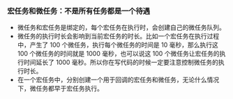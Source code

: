 ### 宏任务和微任务：不是所有任务都是一个待遇

<ul>
<li>微任务和宏任务是绑定的，每个宏任务在执行时，会创建自己的微任务队列。</li>
<li>微任务的执行时长会影响到当前宏任务的时长。比如一个宏任务在执行过程中，产生了 100 个微任务，执行每个微任务的时间是 10 毫秒，那么执行这 100 个微任务的时间就是 1000 毫秒，也可以说这 100 个微任务让宏任务的执行时间延长了 1000 毫秒。所以你在写代码的时候一定要注意控制微任务的执行时长。</li>
<li>在一个宏任务中，分别创建一个用于回调的宏任务和微任务，无论什么情况下，微任务都早于宏任务执行。</li>
</ul>